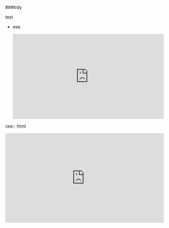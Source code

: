 ###trdy

test
* eee

    <div style="position: relative; padding-bottom: 56.25%; height: 0; overflow: hidden; max-width: 100%; height: auto;">
        <iframe src="https://www.youtube.com/embed/dQw4w9WgXcQ" frameborder="0" allowfullscreen style="position: absolute; top: 0; left: 0; width: 100%; height: 100%;"></iframe>
    </div>
raw:: html
    <div style="position: relative; padding-bottom: 56.25%; height: 0; overflow: hidden; max-width: 100%; height: auto;">
        <iframe src="https://youtu.be/NCtzkaL2t_Y?t=46" frameborder="0" allowfullscreen style="position: absolute; top: 0; left: 0; width: 100%; height: 100%;"></iframe>
    </div>


